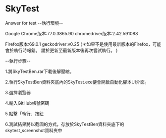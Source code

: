 # SkyTest
Answer for test
--執行環境--

Google Chrome版本:77.0.3865.90
chromedriver版本:2.42.591088

Firefox版本:69.0.1
geckodriver:v0.25
(＊如果不是使用最新版本的Firefox，可能會於執行時報錯。
   請於更新至最新版本後再次嘗試執行。                  )


--執行步驟--

1.將SkyTestBen.rar下載後解壓縮。

2.執行SkyTestBen資料夾底內的SkyTest.exe便會開啟自動化腳本UI介面。

3.選擇瀏覽器

4.輸入GitHub帳號密碼

5.點擊「執行」按鈕

6.測試結果將以截圖的方式，存放於SkyTestBen資料夾底下的skytest_screenshot資料夾中
